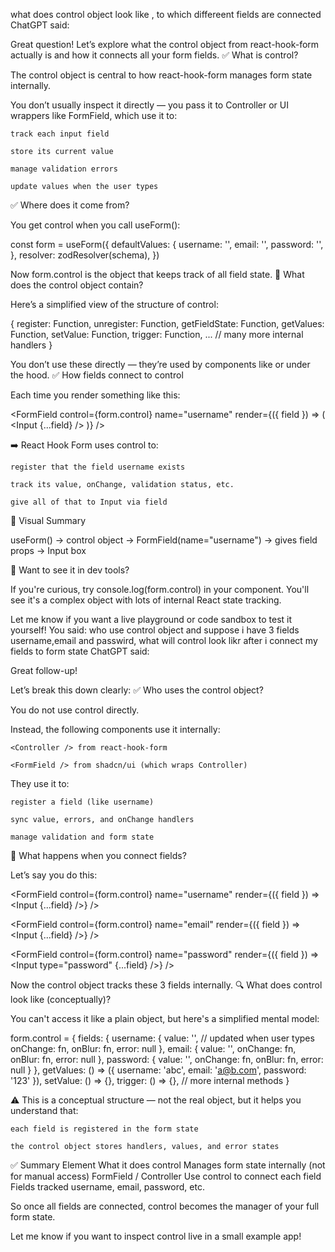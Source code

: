 what does control object look like , to which differeent fields are connected
ChatGPT said:

Great question! Let’s explore what the control object from react-hook-form actually is and how it connects all your form fields.
✅ What is control?

The control object is central to how react-hook-form manages form state internally.

You don’t usually inspect it directly — you pass it to Controller or UI wrappers like FormField, which use it to:

    track each input field

    store its current value

    manage validation errors

    update values when the user types

✅ Where does it come from?

You get control when you call useForm():

const form = useForm({
  defaultValues: {
    username: '',
    email: '',
    password: '',
  },
  resolver: zodResolver(schema),
})

Now form.control is the object that keeps track of all field state.
🧠 What does the control object contain?

Here’s a simplified view of the structure of control:

{
  register: Function,
  unregister: Function,
  getFieldState: Function,
  getValues: Function,
  setValue: Function,
  trigger: Function,
  ... // many more internal handlers
}

You don’t use these directly — they’re used by components like <Controller /> or <FormField /> under the hood.
✅ How fields connect to control

Each time you render something like this:

<FormField
  control={form.control}
  name="username"
  render={({ field }) => (
    <Input {...field} />
  )}
/>

➡️ React Hook Form uses control to:

    register that the field username exists

    track its value, onChange, validation status, etc.

    give all of that to Input via field

🎯 Visual Summary

useForm() → control object → FormField(name="username") → gives field props → Input box

🧪 Want to see it in dev tools?

If you're curious, try console.log(form.control) in your component. You'll see it's a complex object with lots of internal React state tracking.

Let me know if you want a live playground or code sandbox to test it yourself!
You said:
who use control object and suppose i have 3 fields username,email and passwird, what will control look likr after i connect my fields to form state
ChatGPT said:

Great follow-up!

Let’s break this down clearly:
✅ Who uses the control object?

You do not use control directly.

Instead, the following components use it internally:

    <Controller /> from react-hook-form

    <FormField /> from shadcn/ui (which wraps Controller)

They use it to:

    register a field (like username)

    sync value, errors, and onChange handlers

    manage validation and form state

🧠 What happens when you connect fields?

Let’s say you do this:

<FormField
  control={form.control}
  name="username"
  render={({ field }) => <Input {...field} />}
/>

<FormField
  control={form.control}
  name="email"
  render={({ field }) => <Input {...field} />}
/>

<FormField
  control={form.control}
  name="password"
  render={({ field }) => <Input type="password" {...field} />}
/>

Now the control object tracks these 3 fields internally.
🔍 What does control look like (conceptually)?

You can't access it like a plain object, but here's a simplified mental model:

form.control = {
  fields: {
    username: {
      value: '',  // updated when user types
      onChange: fn,
      onBlur: fn,
      error: null
    },
    email: {
      value: '',
      onChange: fn,
      onBlur: fn,
      error: null
    },
    password: {
      value: '',
      onChange: fn,
      onBlur: fn,
      error: null
    }
  },
  getValues: () => ({ username: 'abc', email: 'a@b.com', password: '123' }),
  setValue: () => {},
  trigger: () => {},
  // more internal methods
}

⚠️ This is a conceptual structure — not the real object, but it helps you understand that:

    each field is registered in the form state

    the control object stores handlers, values, and error states

✅ Summary
Element	What it does
control	Manages form state internally (not for manual access)
FormField / Controller	Use control to connect each field
Fields tracked	username, email, password, etc.

So once all fields are connected, control becomes the manager of your full form state.

Let me know if you want to inspect control live in a small example app!
